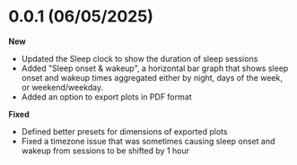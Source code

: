 # 0.0.1 (06/05/2025)

**New**

- Updated the Sleep clock to show the duration of sleep sessions
- Added "Sleep onset & wakeup", a horizontal bar graph that shows sleep onset and wakeup times aggregated either by night, days of the week, or weekend/weekday.
- Added an option to export plots in PDF format

**Fixed**

- Defined better presets for dimensions of exported plots
- Fixed a timezone issue that was sometimes causing sleep onset and wakeup from sessions to be shifted by 1 hour
